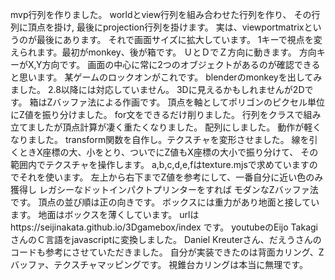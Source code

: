mvp行列を作りました。
worldとview行列を組み合わせた行列を作り、
その行列に頂点を掛け,
最後にprojection行列を掛けます。
実は、viewportmatrixというのが最後にあります。
それで画面サイズに拡大しています。
1キーで視点を変えられます。最初がmonkey、後が箱です。
ＵとＤでＺ方向に動きます。
方向キーがX,Y方向です。
画面の中心に常に2つのオブジェクトがあるのが確認できると思います。
某ゲームのロックオンがこれです。
blenderのmonkeyを出してみました。
2.8以降には対応していません。
3Dに見えるかもしれませんが2Dです。
箱はZバッファ法による作画です。
頂点を軸としてポリゴンのピクセル単位にZ値を振り分けました。
for文をできるだけ削りました。
行列をクラスで組み立てましたが頂点計算が凄く重たくなりました。
配列にしました。
動作が軽くなりました。
transform関数を自作し。テクスチャを変形させました。
線を引くときX座標の大、小をとり、ついでにZ値もX座標の大小で振り分けて、
その範囲内でテクスチャを操作します。
a,b,c,d,e,fはtexture.mjsで求めていますのでそれを使います。
左上から右下までZ値を参考にして、一番自分に近い色のみ獲得し
レガシーなドットインパクトプリンターをすれば
モダンなZバッファ法です。
頂点の並び順は正の向きです。
ボックスには重力があり地面と接しています。
地面はボックスを薄くしています。
urlはhttps://seijinakata.github.io/3Dgamebox/index
です。
youtubeのEijo TakagiさんのＣ言語をjavascriptに変換しました。
Daniel Kreuterさん、だえうさんのコードも参考にさせていただきました。
自分が実装できたのは背面カリング、Zバッファ、テクスチャマッピングです。
視錐台カリングは本当に無理です。
